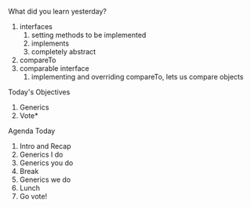 What did you learn yesterday?

1. interfaces
   1. setting methods to be implemented
   2. implements 
   3. completely abstract
2. compareTo
3. comparable interface
   1. implementing and overriding compareTo, lets us compare objects


Today's Objectives

1. Generics
2. Vote*

Agenda Today

1. Intro and Recap
2. Generics I do
3. Generics you do
4. Break
5. Generics we do
6. Lunch
7. Go vote!
